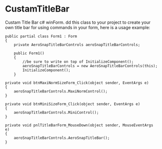 # CustamTitleBar
Custam Title Bar c# winForm.
dd this class to your project to create your own title bar for using commands in your form, here is a usage example:

    public partial class Form1 : Form
    {
        private AeroSnapTitleBarControls aeroSnapTitleBarControls;

        public Form1()
        {
            //be sure to write on top of InitializeComponent();
            aeroSnapTitleBarControls = new AeroSnapTitleBarControls(this);
            InitializeComponent();
        }
        
    private void btnMaxiNormSizeForm_Click(object sender, EventArgs e)
    {
        aeroSnapTitleBarControls.MaxiNormControl();
    }

    private void btnMiniSizeForm_Click(object sender, EventArgs e)
    {
        aeroSnapTitleBarControls.MiniControl();
    }

    private void pnlTitleBarForm_MouseDown(object sender, MouseEventArgs e)
    {
        aeroSnapTitleBarControls.AeroSnapTitleBar();
    }
  
